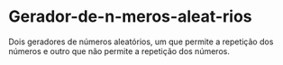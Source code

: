 # Gerador-de-n-meros-aleat-rios
Dois geradores de números aleatórios, um que permite a repetição dos números e outro que não permite a repetição dos números.
